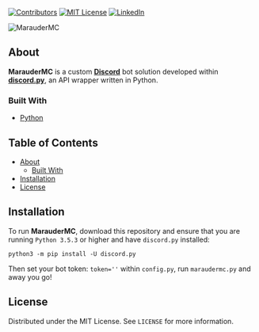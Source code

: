 <!-- PROJECT SHIELDS -->
[![Contributors][contributors-shield]][contributors-url]
[![MIT License][license-shield]][license-url]
[![LinkedIn][linkedin-shield]][linkedin-url]

![MarauderMC](https://user-images.githubusercontent.com/78688623/160965843-31dd0dd6-ad6f-4167-8e22-1a5d37f91a38.jpg)

<!-- ABOUT -->
## About

**MarauderMC** is a custom [**Discord**](https://discord.com/) bot solution developed within [**discord.py**](https://github.com/Rapptz/discord.py), an API wrapper written in Python.

### Built With
* [Python](https://www.python.org/)

<!-- TABLE OF CONTENTS -->
## Table of Contents
* [About](#about)
  * [Built With](#built-with)
* [Installation](#installation)
* [License](#license)

<!-- INSTALLATION -->
## Installation
To run **MarauderMC**, download this repository and ensure that you are running `Python 3.5.3` or higher and have `discord.py` installed:

`python3 -m pip install -U discord.py`

Then set your bot token: `token=''` within `config.py`, run `maraudermc.py` and away you go!

<!-- LICENSE -->
## License
Distributed under the MIT License. See `LICENSE` for more information.

<!-- MARKDOWN LINKS & IMAGES -->
[contributors-shield]: https://img.shields.io/github/contributors/paulranshaw/MarauderMC
[contributors-url]: https://github.com/paulranshaw/MarauderMC/graphs/contributors
[license-shield]: https://img.shields.io/badge/license-MIT-blue.svg
[license-url]: https://choosealicense.com/licenses/mit
[linkedin-shield]: https://img.shields.io/badge/-LinkedIn-black.svg?style=flat-square&logo=linkedin&colorB=555
[linkedin-url]: https://linkedin.com/in/paulranshaw